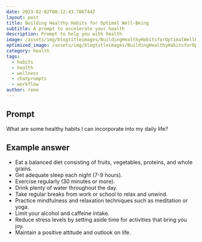 ```yaml
---
date: 2023-02-02T00:12:43.706744Z
layout: post
title: Building Healthy Habits for Optimal Well-Being
subtitle: A prompt to accelerate your health
description: Prompt to help you with health 
image: /assets/img/blogtitleimages/BuildingHealthyHabitsforOptimalWellBeing.webp
optimized_image: /assets/img/blogtitleimages/BuildingHealthyHabitsforOptimalWellBeing.webp
category: health
tags:
  - habits
  - health
  - wellness
  - chatprompts
  - workflow
author: rene
---
```


## Prompt

  <div class='promptinnerdivtop'>
    <div class='prompttextdiv'>
    <p>What are some healthy habits I can incorporate into my daily life?</p>
    </div>
  </div>


## Example answer
  <div class='promptinnerdivbottom' >
    <div class='prompttextdiv'>
    <p>

<ul>
  <li>Eat a balanced diet consisting of fruits, vegetables, proteins, and whole grains.</li>
  <li>Get adequate sleep each night (7-9 hours).</li>
  <li>Exercise regularly (30 minutes or more).</li>
  <li>Drink plenty of water throughout the day.</li>
  <li>Take regular breaks from work or school to relax and unwind.</li>
  <li>Practice mindfulness and relaxation techniques such as meditation or yoga.</li>
  <li>Limit your alcohol and caffeine intake.</li>
  <li>Reduce stress levels by setting aside time for activities that bring you joy.</li>
  <li>Maintain a positive attitude and outlook on life.</li>
</ul</p>
    </div>
  </div>

